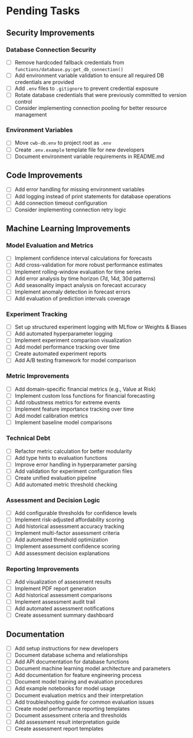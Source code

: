 # Pending Tasks

## Security Improvements

### Database Connection Security
- [ ] Remove hardcoded fallback credentials from `functions/database.py:get_db_connection()`
- [ ] Add environment variable validation to ensure all required DB credentials are provided
- [ ] Add `.env` files to `.gitignore` to prevent credential exposure
- [ ] Rotate database credentials that were previously committed to version control
- [ ] Consider implementing connection pooling for better resource management

### Environment Variables
- [ ] Move `cwb-db.env` to project root as `.env`
- [ ] Create `.env.example` template file for new developers
- [ ] Document environment variable requirements in README.md

## Code Improvements
- [ ] Add error handling for missing environment variables
- [ ] Add logging instead of print statements for database operations
- [ ] Add connection timeout configuration
- [ ] Consider implementing connection retry logic

## Machine Learning Improvements

### Model Evaluation and Metrics
- [ ] Implement confidence interval calculations for forecasts
- [ ] Add cross-validation for more robust performance estimates
- [ ] Implement rolling-window evaluation for time series
- [ ] Add error analysis by time horizon (7d, 14d, 30d patterns)
- [ ] Add seasonality impact analysis on forecast accuracy
- [ ] Implement anomaly detection in forecast errors
- [ ] Add evaluation of prediction intervals coverage

### Experiment Tracking
- [ ] Set up structured experiment logging with MLflow or Weights & Biases
- [ ] Add automated hyperparameter logging
- [ ] Implement experiment comparison visualization
- [ ] Add model performance tracking over time
- [ ] Create automated experiment reports
- [ ] Add A/B testing framework for model comparison

### Metric Improvements
- [ ] Add domain-specific financial metrics (e.g., Value at Risk)
- [ ] Implement custom loss functions for financial forecasting
- [ ] Add robustness metrics for extreme events
- [ ] Implement feature importance tracking over time
- [ ] Add model calibration metrics
- [ ] Implement baseline model comparisons

### Technical Debt
- [ ] Refactor metric calculation for better modularity
- [ ] Add type hints to evaluation functions
- [ ] Improve error handling in hyperparameter parsing
- [ ] Add validation for experiment configuration files
- [ ] Create unified evaluation pipeline
- [ ] Add automated metric threshold checking

### Assessment and Decision Logic
- [ ] Add configurable thresholds for confidence levels
- [ ] Implement risk-adjusted affordability scoring
- [ ] Add historical assessment accuracy tracking
- [ ] Implement multi-factor assessment criteria
- [ ] Add automated threshold optimization
- [ ] Implement assessment confidence scoring
- [ ] Add assessment decision explanations

### Reporting Improvements
- [ ] Add visualization of assessment results
- [ ] Implement PDF report generation
- [ ] Add historical assessment comparisons
- [ ] Implement assessment audit trail
- [ ] Add automated assessment notifications
- [ ] Create assessment summary dashboard

## Documentation
- [ ] Add setup instructions for new developers
- [ ] Document database schema and relationships
- [ ] Add API documentation for database functions
- [ ] Document machine learning model architecture and parameters
- [ ] Add documentation for feature engineering process
- [ ] Document model training and evaluation procedures
- [ ] Add example notebooks for model usage
- [ ] Document evaluation metrics and their interpretation
- [ ] Add troubleshooting guide for common evaluation issues
- [ ] Create model performance reporting templates
- [ ] Document assessment criteria and thresholds
- [ ] Add assessment result interpretation guide
- [ ] Create assessment report templates 